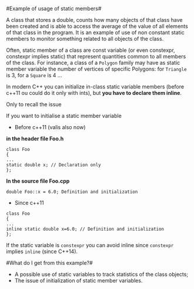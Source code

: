 #Example of usage of static members#

A class that stores a double, counts how many objects of that class
   have been created and is able to access the average of the value of
   all elements of that class in the program. It is an example of use
   of non constant static members to monitor something related to all
   objects of the class.
   
Often, static member of a class are const variable (or even constexpr,
constexpr implies static) that represent quantities common to all
members of the class.  For instance, a class of a `Polygon` family may
have as static member variable the number of vertices of specific
Polygons: for `Triangle` is 3, for a `Square` is 4 ...

In modern C++ you can initialize in-class static variable members (before c++11 ou could do it only with ints),
but **you have to declare them inline**.

Only to recall the issue

If you want to initialise a static member variable

- Before c++11 (valis also now)

**in the header file Foo.h**

```
class Foo
{
...
static double x; // Declaration only
};
```
**In the source file Foo.cpp**

```
double Foo::x = 6.0; Definition and initialization
```

- Since c++11

```
class Foo
{
...
inline static double x=6.0; // Definition and initialization
};
```

If the static variable is `constexpr` you can avoid inline since `constexpr` implies `inline` (since C++14).


#What do I get from this example?#
- A possible use of static variables to track statistics of the class objects;
- The issue of initialization of static member variables.


